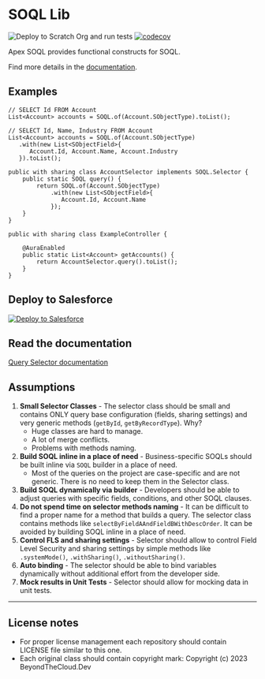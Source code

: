 # SOQL Lib

![Deploy to Scratch Org and run tests](https://github.com/beyond-the-cloud-dev/query-selector/actions/workflows/ci.yml/badge.svg)
[![codecov](https://codecov.io/gh/beyond-the-cloud-dev/query-selector/branch/main/graph/badge.svg)](https://codecov.io/gh/beyond-the-cloud-dev/query-selector)

Apex SOQL provides functional constructs for SOQL.


Find more details in the [documentation](https://soql-lib.vercel.app/).

## Examples

```apex
// SELECT Id FROM Account
List<Account> accounts = SOQL.of(Account.SObjectType).toList();
```

```apex
// SELECT Id, Name, Industry FROM Account
List<Account> accounts = SOQL.of(Account.SObjectType)
   .with(new List<SObjectField>{
      Account.Id, Account.Name, Account.Industry
   }).toList();
```

```apex
public with sharing class AccountSelector implements SOQL.Selector {
    public static SOQL query() {
        return SOQL.of(Account.SObjectType)
            .with(new List<SObjectField>{
               Account.Id, Account.Name
            });
    }
}
```

```apex
public with sharing class ExampleController {

    @AuraEnabled
    public static List<Account> getAccounts() {
        return AccountSelector.query().toList();
    }
}
```



## Deploy to Salesforce

<a href="https://githubsfdeploy.herokuapp.com?owner=beyond-the-cloud-dev&repo=query-selector&ref=main">
  <img alt="Deploy to Salesforce"
       src="https://raw.githubusercontent.com/afawcett/githubsfdeploy/master/deploy.png">
</a>

## Read the documentation

[Query Selector documentation](https://soql-lib.vercel.app/)

## Assumptions

1. **Small Selector Classes** - The selector class should be small and contains ONLY query base configuration (fields, sharing settings) and very generic methods (`getById`, `getByRecordType`). Why?
   - Huge classes are hard to manage.
   - A lot of merge conflicts.
   - Problems with methods naming.
2. **Build SOQL inline in a place of need** - Business-specific SOQLs should be built inline via `SOQL` builder in a place of need.
   - Most of the queries on the project are case-specific and are not generic. There is no need to keep them in the Selector class.
3. **Build SOQL dynamically via builder** - Developers should be able to adjust queries with specific fields, conditions, and other SOQL clauses.
4. **Do not spend time on selector methods naming** - It can be difficult to find a proper name for a method that builds a query. The selector class contains methods like `selectByFieldAAndFieldBWithDescOrder`. It can be avoided by building SOQL inline in a place of need.
5. **Control FLS and sharing settings** - Selector should allow to control Field Level Security and sharing settings by simple methods like `.systemMode()`, `.withSharing()`, `.withoutSharing()`.
6. **Auto binding** - The selector should be able to bind variables dynamically without additional effort from the developer side.
7. **Mock results in Unit Tests** - Selector should allow for mocking data in unit tests.

----

## License notes

- For proper license management each repository should contain LICENSE file similar to this one.
- Each original class should contain copyright mark: Copyright (c) 2023 BeyondTheCloud.Dev

